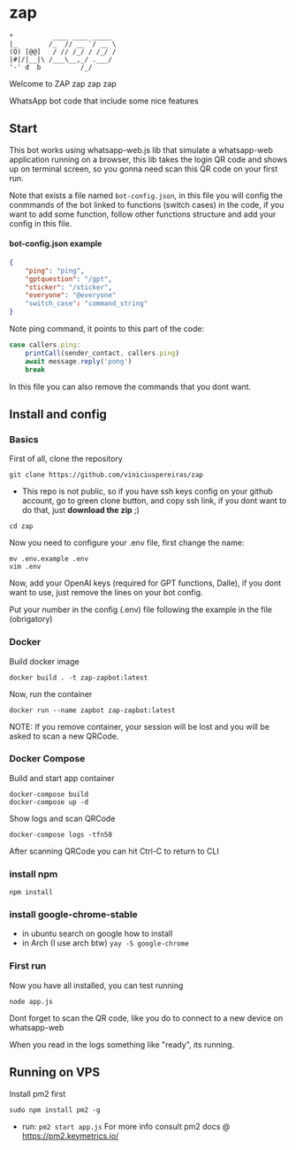 # zap
```
*          ____ ____ _____ 
|_        /_  // __ `/ __ \
(O) [@@]   / // /_/ / /_/ /
|#|/|__|\ /___\__,_/ .___/  
'-' d  b          /_/  
```
Welcome to ZAP zap zap zap

WhatsApp bot code that include some nice features

## Start
This bot works using whatsapp-web.js lib that simulate a whatsapp-web application running on a browser, this lib takes the login QR code and shows up on terminal screen, so you gonna need scan this QR code on your first run.

Note that exists a file named `bot-config.json`, in this file you will config the conmmands of the bot linked to functions (switch cases) in the code, if you want to add some function, follow other functions structure and add your config in this file.
#### bot-config.json example
```json
{
    "ping": "ping",
    "gptquestion": "/gpt",
    "sticker": "/sticker",
    "everyone": "@everyone"
    "switch_case": "command_string"
}
```
Note ping command, it points to this part of the code:
```js
case callers.ping:
    printCall(sender_contact, callers.ping)
    await message.reply('pong')
    break
```
In this file you can also remove the commands that you dont want.
## Install and config

### Basics
First of all, clone the repository

```
git clone https://github.com/viniciuspereiras/zap
```

- This repo is not public, so if you have ssh keys config on your github account, go to green clone button, and copy ssh link, if you dont want to do that, just **download the zip** ;)

```
cd zap
```

Now you need to configure your .env file, first change the name:
```
mv .env.example .env
vim .env
```
Now, add your OpenAI keys (required for GPT functions, Dalle), if you dont want to use, just remove the lines on your bot config.

Put your number in the config (.env) file following the example in the file (obrigatory)

### Docker

Build docker image
```
docker build . -t zap-zapbot:latest
```

Now, run the container
```
docker run --name zapbot zap-zapbot:latest
```
NOTE: If you remove container, your session will be lost and you will be asked to scan a new QRCode.

### Docker Compose

Build and start app container
```
docker-compose build
docker-compose up -d
```

Show logs and scan QRCode
```
docker-compose logs -tfn50
```
After scanning QRCode you can hit Ctrl-C to return to CLI

### install npm
```
npm install
```
### install google-chrome-stable
- in ubuntu search on google how to install
- in Arch (I use arch btw) `yay -S google-chrome`

### First run
Now you have all installed, you can test running
```
node app.js
```
Dont forget to scan the QR code, like you do to connect to a new device on whatsapp-web

When you read in the logs something like "ready", its running.

## Running on VPS
Install pm2 first
```
sudo npm install pm2 -g
```
- run:
  ```pm2 start app.js```
For more info consult pm2 docs @ https://pm2.keymetrics.io/
